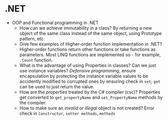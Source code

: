 # .NET

- OOP and Functional programming in .NET
  - How can we achieve immutability in a class?
  By returning a new object of the same class instead of the same object, using Prototype pattern, etc.
  - Give few examples of Higher-order function implementation in .NET?
  Higher-order functions return other functions or take functions as parameters. Most LINQ functions are implemented so - for example, `.Count` function.
  - What is the advantage of using Properties in classes? Can we just use instance variables?
  *Defensive programming*, ensure encapsulation by protecting the instance variable values to be accidently modified to corrupted ones by ensuring check in `set`; `get` can be used to just return the value.
  - How are the *properties* treated by the C# compiler (csc)?
  Properties get converted to `get_propertyName` and `set_PropertyName` methods by the compiler.
  - How to make sure an *invalid* or *illegal* object is not created?
  Error check in `Constructor`, `setter methods`, `methods`
